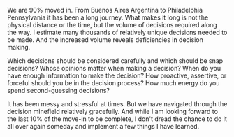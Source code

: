 We are 90% moved in. From Buenos Aires Argentina to Philadelphia Pennsylvania it has been a long journey. What makes it long is not the physical distance or the time, but the volume of decisions required along the way. I estimate many thousands of relatively unique decisions needed to be made. And the increased volume reveals deficiencies in decision making.

Which decisions should be considered carefully and which should be snap decisions? Whose opinions matter when making a decision? When do you have enough information to make the decision? How proactive, assertive, or forceful should you be in the decision process? How much energy do you spend second-guessing decisions?

It has been messy and stressful at times. But we have navigated through the decision minefield relatively gracefully. And while I am looking forward to the last 10% of the move-in to be complete, I don't dread the chance to do it all over again someday and implement a few things I have learned. 
